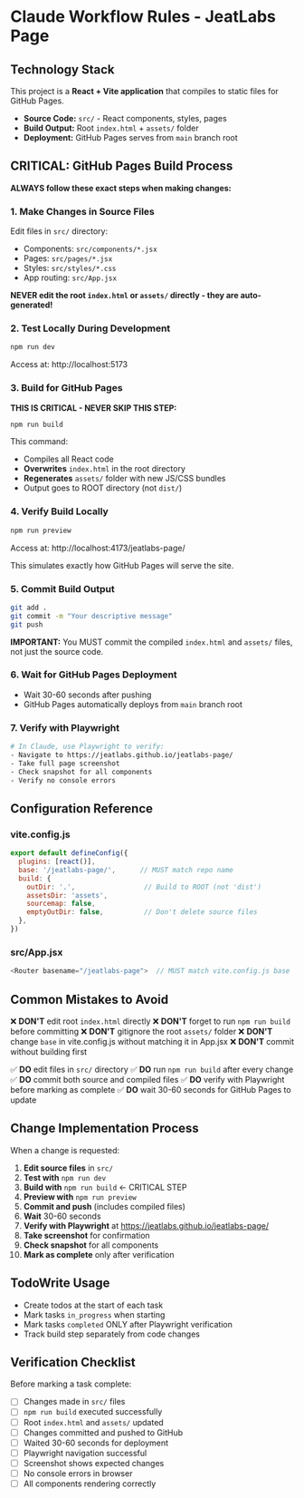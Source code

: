 # Claude Workflow Rules - JeatLabs Page

## Technology Stack

This project is a **React + Vite application** that compiles to static files for GitHub Pages.

- **Source Code:** `src/` - React components, styles, pages
- **Build Output:** Root `index.html` + `assets/` folder
- **Deployment:** GitHub Pages serves from `main` branch root

## CRITICAL: GitHub Pages Build Process

**ALWAYS follow these exact steps when making changes:**

### 1. Make Changes in Source Files

Edit files in `src/` directory:
- Components: `src/components/*.jsx`
- Pages: `src/pages/*.jsx`
- Styles: `src/styles/*.css`
- App routing: `src/App.jsx`

**NEVER edit the root `index.html` or `assets/` directly - they are auto-generated!**

### 2. Test Locally During Development

```bash
npm run dev
```

Access at: http://localhost:5173

### 3. Build for GitHub Pages

**THIS IS CRITICAL - NEVER SKIP THIS STEP:**

```bash
npm run build
```

This command:
- Compiles all React code
- **Overwrites** `index.html` in the root directory
- **Regenerates** `assets/` folder with new JS/CSS bundles
- Output goes to ROOT directory (not `dist/`)

### 4. Verify Build Locally

```bash
npm run preview
```

Access at: http://localhost:4173/jeatlabs-page/

This simulates exactly how GitHub Pages will serve the site.

### 5. Commit Build Output

```bash
git add .
git commit -m "Your descriptive message"
git push
```

**IMPORTANT:** You MUST commit the compiled `index.html` and `assets/` files, not just the source code.

### 6. Wait for GitHub Pages Deployment

- Wait 30-60 seconds after pushing
- GitHub Pages automatically deploys from `main` branch root

### 7. Verify with Playwright

```bash
# In Claude, use Playwright to verify:
- Navigate to https://jeatlabs.github.io/jeatlabs-page/
- Take full page screenshot
- Check snapshot for all components
- Verify no console errors
```

## Configuration Reference

### vite.config.js

```javascript
export default defineConfig({
  plugins: [react()],
  base: '/jeatlabs-page/',      // MUST match repo name
  build: {
    outDir: '.',                 // Build to ROOT (not 'dist')
    assetsDir: 'assets',
    sourcemap: false,
    emptyOutDir: false,          // Don't delete source files
  },
})
```

### src/App.jsx

```javascript
<Router basename="/jeatlabs-page">  // MUST match vite.config.js base
```

## Common Mistakes to Avoid

❌ **DON'T** edit root `index.html` directly
❌ **DON'T** forget to run `npm run build` before committing
❌ **DON'T** gitignore the root `assets/` folder
❌ **DON'T** change `base` in vite.config.js without matching it in App.jsx
❌ **DON'T** commit without building first

✅ **DO** edit files in `src/` directory
✅ **DO** run `npm run build` after every change
✅ **DO** commit both source and compiled files
✅ **DO** verify with Playwright before marking as complete
✅ **DO** wait 30-60 seconds for GitHub Pages to update

## Change Implementation Process

When a change is requested:

1. **Edit source files** in `src/`
2. **Test with** `npm run dev`
3. **Build with** `npm run build` ← CRITICAL STEP
4. **Preview with** `npm run preview`
5. **Commit and push** (includes compiled files)
6. **Wait** 30-60 seconds
7. **Verify with Playwright** at https://jeatlabs.github.io/jeatlabs-page/
8. **Take screenshot** for confirmation
9. **Check snapshot** for all components
10. **Mark as complete** only after verification

## TodoWrite Usage

- Create todos at the start of each task
- Mark tasks `in_progress` when starting
- Mark tasks `completed` ONLY after Playwright verification
- Track build step separately from code changes

## Verification Checklist

Before marking a task complete:

- [ ] Changes made in `src/` files
- [ ] `npm run build` executed successfully
- [ ] Root `index.html` and `assets/` updated
- [ ] Changes committed and pushed to GitHub
- [ ] Waited 30-60 seconds for deployment
- [ ] Playwright navigation successful
- [ ] Screenshot shows expected changes
- [ ] No console errors in browser
- [ ] All components rendering correctly
